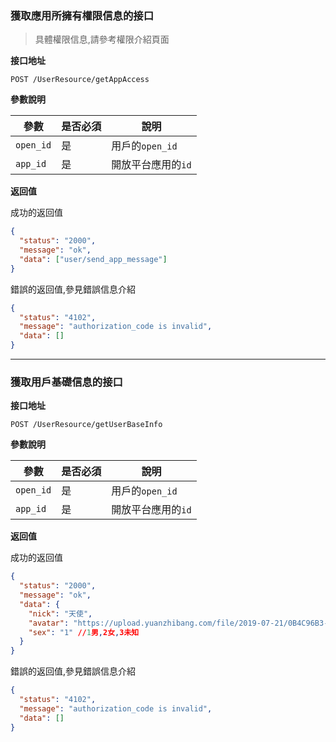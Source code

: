 ### 獲取應用所擁有權限信息的接口

> 具體權限信息,請參考權限介紹頁面

**接口地址**

`POST /UserResource/getAppAccess`

**參數說明**

| 參數      | 是否必須 | 說明               |
| --------- | -------- | ------------------ |
| `open_id` | 是       | 用戶的`open_id`    |
| `app_id`  | 是       | 開放平台應用的`id` |

**返回值**

成功的返回值

```json
{
  "status": "2000",
  "message": "ok",
  "data": ["user/send_app_message"]
}
```

錯誤的返回值,參見錯誤信息介紹

```json
{
  "status": "4102",
  "message": "authorization_code is invalid",
  "data": []
}
```

---

### 獲取用戶基礎信息的接口

**接口地址**

`POST /UserResource/getUserBaseInfo`

**參數說明**

| 參數      | 是否必須 | 說明               |
| --------- | -------- | ------------------ |
| `open_id` | 是       | 用戶的`open_id`    |
| `app_id`  | 是       | 開放平台應用的`id` |

**返回值**

成功的返回值

```json
{
  "status": "2000",
  "message": "ok",
  "data": {
    "nick": "天使",
    "avatar": "https://upload.yuanzhibang.com/file/2019-07-21/0B4C96B3-DD62-47F9-B9BF-080CAF090DBA.jpeg",
    "sex": "1" //1男,2女,3未知
  }
}
```

錯誤的返回值,參見錯誤信息介紹

```json
{
  "status": "4102",
  "message": "authorization_code is invalid",
  "data": []
}
```
